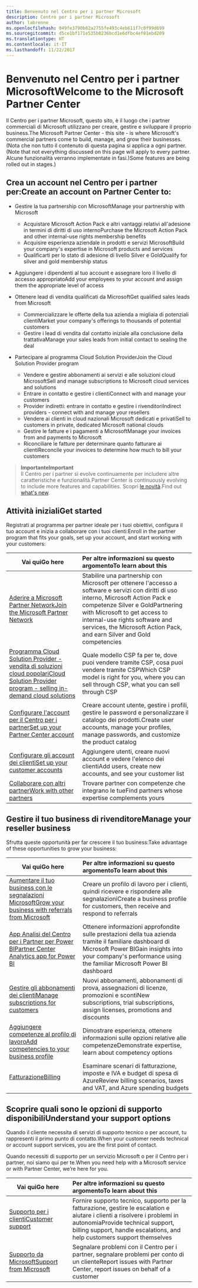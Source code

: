```yaml
---
title: Benvenuto nel Centro per i partner Microsoft
description: Centro per i partner Microsoft
author: labrenne
ms.openlocfilehash: 049fe3790b02a2755fe493c4eb611f7c0f99d699
ms.sourcegitcommit: d5ce1bf171e535b0236bcd1e6dfbc4ef01ebd209
ms.translationtype: HT
ms.contentlocale: it-IT
ms.lasthandoff: 11/22/2017
---
```

# <a name="welcome-to-the-microsoft-partner-center"></a><span data-ttu-id="b7649-103">Benvenuto nel Centro per i partner Microsoft</span><span class="sxs-lookup"><span data-stu-id="b7649-103">Welcome to the Microsoft Partner Center</span></span>

<span data-ttu-id="b7649-104">Il Centro per i partner Microsoft, questo sito, è il luogo che i partner commerciali di Microsoft utilizzano per creare, gestire e sviluppare il proprio business.</span><span class="sxs-lookup"><span data-stu-id="b7649-104">The Microsoft Partner Center - this site - is where Microsoft's commercial partners come to build, manage, and grow their businesses.</span></span> <span data-ttu-id="b7649-105">(Nota che non tutto il contenuto di questa pagina si applica a ogni partner.</span><span class="sxs-lookup"><span data-stu-id="b7649-105">(Note that not everything discussed on this page will apply to every partner.</span></span> <span data-ttu-id="b7649-106">Alcune funzionalità verranno implementate in fasi.)</span><span class="sxs-lookup"><span data-stu-id="b7649-106">Some features are being rolled out in stages.)</span></span>

## <a name="create-an-account-on-partner-center-to"></a><span data-ttu-id="b7649-107">Crea un account nel Centro per i partner per:</span><span class="sxs-lookup"><span data-stu-id="b7649-107">Create an account on Partner Center to:</span></span>

-   <span data-ttu-id="b7649-108">Gestire la tua partnership con Microsoft</span><span class="sxs-lookup"><span data-stu-id="b7649-108">Manage your partnership with Microsoft</span></span>
    -   <span data-ttu-id="b7649-109">Acquistare Microsoft Action Pack e altri vantaggi relativi all'adesione in termini di diritti di uso interno</span><span class="sxs-lookup"><span data-stu-id="b7649-109">Purchase the Microsoft Action Pack and other internal-use rights membership benefits</span></span> 
    -   <span data-ttu-id="b7649-110">Acquisire esperienza aziendale in prodotti e servizi Microsoft</span><span class="sxs-lookup"><span data-stu-id="b7649-110">Build your company's expertise in Microsoft products and services</span></span>
    -   <span data-ttu-id="b7649-111">Qualificarti per lo stato di adesione di livello Silver e Gold</span><span class="sxs-lookup"><span data-stu-id="b7649-111">Qualify for silver and gold membership status</span></span>

-   <span data-ttu-id="b7649-112">Aggiungere i dipendenti al tuo account e assegnare loro il livello di accesso appropriato</span><span class="sxs-lookup"><span data-stu-id="b7649-112">Add your employees to your account and assign them the appropriate level of access</span></span>

-   <span data-ttu-id="b7649-113">Ottenere lead di vendita qualificati da Microsoft</span><span class="sxs-lookup"><span data-stu-id="b7649-113">Get qualified sales leads from Microsoft</span></span> 
    -   <span data-ttu-id="b7649-114">Commercializzare le offerte della tua azienda a migliaia di potenziali clienti</span><span class="sxs-lookup"><span data-stu-id="b7649-114">Market your company's offerings to thousands of potential customers</span></span>
    -   <span data-ttu-id="b7649-115">Gestire i lead di vendita dal contatto iniziale alla conclusione della trattativa</span><span class="sxs-lookup"><span data-stu-id="b7649-115">Manage your sales leads from initial contact to sealing the deal</span></span> 

-   <span data-ttu-id="b7649-116">Partecipare al programma Cloud Solution Provider</span><span class="sxs-lookup"><span data-stu-id="b7649-116">Join the Cloud Solution Provider program</span></span>
    -   <span data-ttu-id="b7649-117">Vendere e gestire abbonamenti ai servizi e alle soluzioni cloud Microsoft</span><span class="sxs-lookup"><span data-stu-id="b7649-117">Sell and manage subscriptions to Microsoft cloud services and solutions</span></span>       
    -   <span data-ttu-id="b7649-118">Entrare in contatto e gestire i clienti</span><span class="sxs-lookup"><span data-stu-id="b7649-118">Connect with and manage your customers</span></span>
    -   <span data-ttu-id="b7649-119">Provider indiretti: entrare in contatto e gestire i rivenditori</span><span class="sxs-lookup"><span data-stu-id="b7649-119">Indirect providers - connect with and manage your resellers</span></span>    
    -   <span data-ttu-id="b7649-120">Vendere ai clienti in cloud nazionali Microsoft dedicati e privati</span><span class="sxs-lookup"><span data-stu-id="b7649-120">Sell to customers in private, dedicated Microsoft national clouds</span></span> 
    -   <span data-ttu-id="b7649-121">Gestire le fatture e i pagamenti a Microsoft</span><span class="sxs-lookup"><span data-stu-id="b7649-121">Manage your invoices from and payments to Microsoft</span></span>
    -   <span data-ttu-id="b7649-122">Riconciliare le fatture per determinare quanto fatturare ai clienti</span><span class="sxs-lookup"><span data-stu-id="b7649-122">Reconcile your invoices to determine how much to bill your customers</span></span>
   

>**<span data-ttu-id="b7649-123">Importante</span><span class="sxs-lookup"><span data-stu-id="b7649-123">Important</span></span>**<br>
<span data-ttu-id="b7649-124">Il Centro per i partner si evolve continuamente per includere altre caratteristiche e funzionalità.</span><span class="sxs-lookup"><span data-stu-id="b7649-124">Partner Center is continuously evolving to include more features and capabilities.</span></span> <span data-ttu-id="b7649-125">Scopri [le novità](whats-new-in-pc.md).</span><span class="sxs-lookup"><span data-stu-id="b7649-125">Find out [what's new](whats-new-in-pc.md).</span></span>


## <a name="get-started"></a><span data-ttu-id="b7649-126">Attività iniziali</span><span class="sxs-lookup"><span data-stu-id="b7649-126">Get started</span></span>

<span data-ttu-id="b7649-127">Registrati al programma per partner ideale per i tuoi obiettivi, configura il tuo account e inizia a collaborare con i tuoi clienti:</span><span class="sxs-lookup"><span data-stu-id="b7649-127">Enroll in the partner program that fits your goals, set up your account, and start working with your customers:</span></span>

| **<span data-ttu-id="b7649-128">Vai qui</span><span class="sxs-lookup"><span data-stu-id="b7649-128">Go here</span></span>**  | **<span data-ttu-id="b7649-129">Per altre informazioni su questo argomento</span><span class="sxs-lookup"><span data-stu-id="b7649-129">To learn about this</span></span>**  |
|------------|:-------------|
|[<span data-ttu-id="b7649-130">Aderire a Microsoft Partner Network</span><span class="sxs-lookup"><span data-stu-id="b7649-130">Join the Microsoft Partner Network</span></span>](mpn-overview.md)|<span data-ttu-id="b7649-131">Stabilire una partnership con Microsoft per ottenere l'accesso a software e servizi con diritti di uso interno, Microsoft Action Pack e competenze Silver e Gold</span><span class="sxs-lookup"><span data-stu-id="b7649-131">Partnering with Microsoft to get access to internal-use rights software and services, the Microsoft Action Pack, and earn Silver and Gold competencies</span></span> |
|[<span data-ttu-id="b7649-132">Programma Cloud Solution Provider - vendita di soluzioni cloud popolari</span><span class="sxs-lookup"><span data-stu-id="b7649-132">Cloud Solution Provider program - selling in-demand cloud solutions</span></span>](csp-overview.md) | <span data-ttu-id="b7649-133">Quale modello CSP fa per te, dove puoi vendere tramite CSP, cosa puoi vendere tramite CSP</span><span class="sxs-lookup"><span data-stu-id="b7649-133">Which CSP model is right for you, where you can sell through CSP, what you can sell through CSP</span></span> |
|[<span data-ttu-id="b7649-134">Configurare l'account per il Centro per i partner</span><span class="sxs-lookup"><span data-stu-id="b7649-134">Set up your Partner Center account</span></span>](partner-center-account-setup.md)|<span data-ttu-id="b7649-135">Creare account utente, gestire i profili, gestire le password e personalizzare il catalogo dei prodotti.</span><span class="sxs-lookup"><span data-stu-id="b7649-135">Create user accounts, manage your profiles, manage passwords, and customize the product catalog</span></span> |
|[<span data-ttu-id="b7649-136">Configurare gli account dei clienti</span><span class="sxs-lookup"><span data-stu-id="b7649-136">Set up your customer accounts</span></span>](customer-accounts.md)|<span data-ttu-id="b7649-137">Aggiungere utenti, creare nuovi account e vedere l'elenco dei clienti</span><span class="sxs-lookup"><span data-stu-id="b7649-137">Add users, create new accounts, and see your customer list</span></span> |
|[<span data-ttu-id="b7649-138">Collaborare con altri partner</span><span class="sxs-lookup"><span data-stu-id="b7649-138">Work with other partners</span></span>](work-with-other-partners.md)|<span data-ttu-id="b7649-139">Trovare partner con competenze che integrano le tue</span><span class="sxs-lookup"><span data-stu-id="b7649-139">Find partners whose expertise complements yours</span></span> |

## <a name="manage-your-reseller-business"></a><span data-ttu-id="b7649-140">Gestire il tuo business di rivenditore</span><span class="sxs-lookup"><span data-stu-id="b7649-140">Manage your reseller business</span></span>

<span data-ttu-id="b7649-141">Sfrutta queste opportunità per far crescere il tuo business:</span><span class="sxs-lookup"><span data-stu-id="b7649-141">Take advantage of these opportunities to grow your business:</span></span>

| **<span data-ttu-id="b7649-142">Vai qui</span><span class="sxs-lookup"><span data-stu-id="b7649-142">Go here</span></span>**  |**<span data-ttu-id="b7649-143">Per altre informazioni su questo argomento</span><span class="sxs-lookup"><span data-stu-id="b7649-143">To learn about this</span></span>**   |
|------------|:-------------|
|[<span data-ttu-id="b7649-144">Aumentare il tuo business con le segnalazioni Microsoft</span><span class="sxs-lookup"><span data-stu-id="b7649-144">Grow your business with referrals from Microsoft</span></span>](referrals.md)|<span data-ttu-id="b7649-145">Creare un profilo di lavoro per i clienti, quindi ricevere e rispondere alle segnalazioni</span><span class="sxs-lookup"><span data-stu-id="b7649-145">Create a business profile for customers, then receive and respond to referrals</span></span>|
|[<span data-ttu-id="b7649-146">App Analisi del Centro per i Partner per Power BI</span><span class="sxs-lookup"><span data-stu-id="b7649-146">Partner Center Analytics app for Power BI</span></span>](power-bi-app-for-direct-partners.md)| <span data-ttu-id="b7649-147">Ottenere informazioni approfondite sulle prestazioni della tua azienda tramite il familiare dashboard di Microsoft Power BI</span><span class="sxs-lookup"><span data-stu-id="b7649-147">Gain insights into your company's performance using the familiar Microsoft Power BI dashboard</span></span>|
|[<span data-ttu-id="b7649-148">Gestire gli abbonamenti dei clienti</span><span class="sxs-lookup"><span data-stu-id="b7649-148">Manage subscriptions for customers</span></span>](customer-subscriptions.md)|<span data-ttu-id="b7649-149">Nuovi abbonamenti, abbonamenti di prova, assegnazioni di licenze, promozioni e sconti</span><span class="sxs-lookup"><span data-stu-id="b7649-149">New subscriptions, trial subscriptions, assign licenses, promotions and discounts</span></span>|
|[<span data-ttu-id="b7649-150">Aggiungere competenze al profilo di lavoro</span><span class="sxs-lookup"><span data-stu-id="b7649-150">Add competencies to your business profile</span></span>](learn-about-competencies.md)|<span data-ttu-id="b7649-151">Dimostrare esperienza, ottenere informazioni sulle opzioni relative alle competenze</span><span class="sxs-lookup"><span data-stu-id="b7649-151">Demonstrate expertise, learn about competency options</span></span>|
|[<span data-ttu-id="b7649-152">Fatturazione</span><span class="sxs-lookup"><span data-stu-id="b7649-152">Billing</span></span>](billing.md)|<span data-ttu-id="b7649-153">Esaminare scenari di fatturazione, imposte e IVA e budget di spesa di Azure</span><span class="sxs-lookup"><span data-stu-id="b7649-153">Review billing scenarios, taxes and VAT, and Azure spending budgets</span></span> |

## <a name="understand-your-support-options"></a><span data-ttu-id="b7649-154">Scoprire quali sono le opzioni di supporto disponibili</span><span class="sxs-lookup"><span data-stu-id="b7649-154">Understand your support options</span></span>

<span data-ttu-id="b7649-155">Quando il cliente necessita di servizi di supporto tecnico o per account, tu rappresenti il primo punto di contatto.</span><span class="sxs-lookup"><span data-stu-id="b7649-155">When your customer needs technical or account support services, you are the first point of contact.</span></span>

<span data-ttu-id="b7649-156">Quando necessiti di supporto per un servizio Microsoft o per il Centro per i partner, noi siamo qui per te.</span><span class="sxs-lookup"><span data-stu-id="b7649-156">When you need help with a Microsoft service or with Partner Center, we’re here for you.</span></span> 

| **<span data-ttu-id="b7649-157">Vai qui</span><span class="sxs-lookup"><span data-stu-id="b7649-157">Go here</span></span>**  | **<span data-ttu-id="b7649-158">Per altre informazioni su questo argomento</span><span class="sxs-lookup"><span data-stu-id="b7649-158">To learn about this</span></span>**  |
|------------|:-------------|
|[<span data-ttu-id="b7649-159">Supporto per i clienti</span><span class="sxs-lookup"><span data-stu-id="b7649-159">Customer support</span></span>](customer-support.md)|<span data-ttu-id="b7649-160">Fornire supporto tecnico, supporto per la fatturazione, gestire le escalation e aiutare i clienti a risolvere i problemi in autonomia</span><span class="sxs-lookup"><span data-stu-id="b7649-160">Provide technical support, billing support, handle escalations, and help customers support themselves</span></span>|
|[<span data-ttu-id="b7649-161">Supporto da Microsoft</span><span class="sxs-lookup"><span data-stu-id="b7649-161">Support from Microsoft</span></span>](support-from-microsoft.md)|<span data-ttu-id="b7649-162">Segnalare problemi con il Centro per i partner, segnalare problemi per conto di un cliente</span><span class="sxs-lookup"><span data-stu-id="b7649-162">Report issues with Partner Center, report issues on behalf of a customer</span></span>|

